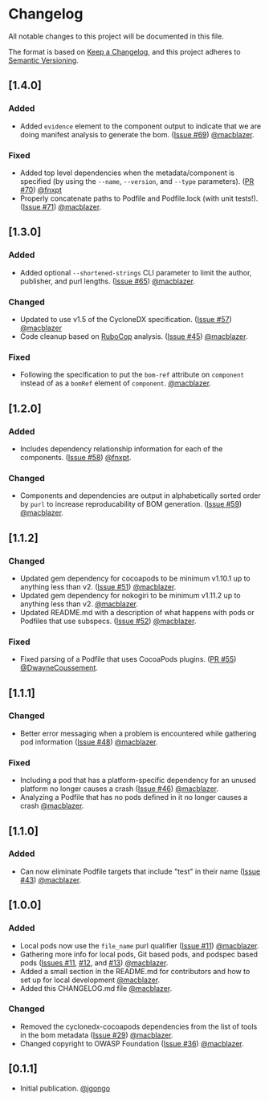 # Changelog
All notable changes to this project will be documented in this file.

The format is based on [Keep a Changelog](https://keepachangelog.com/en/1.0.0/),
and this project adheres to [Semantic Versioning](https://semver.org/spec/v2.0.0.html).

## [1.4.0]

### Added
- Added `evidence` element to the component output to indicate that we are doing manifest analysis to generate the bom. ([Issue #69](https://github.com/CycloneDX/cyclonedx-cocoapods/issues/69)) [@macblazer](https://github.com/macblazer).

### Fixed
- Added top level dependencies when the metadata/component is specified (by using the `--name`, `--version`, and `--type` parameters). ([PR #70](https://github.com/CycloneDX/cyclonedx-cocoapods/pull/70)) [@fnxpt](https://github.com/fnxpt)
- Properly concatenate paths to Podfile and Podfile.lock (with unit tests!). ([Issue #71](https://github.com/CycloneDX/cyclonedx-cocoapods/issues/71)) [@macblazer](https://github.com/macblazer).

## [1.3.0]

### Added
- Added optional `--shortened-strings` CLI parameter to limit the author, publisher, and purl lengths. ([Issue #65](https://github.com/CycloneDX/cyclonedx-cocoapods/issues/65)) [@macblazer](https://github.com/macblazer).

### Changed
- Updated to use v1.5 of the CycloneDX specification. ([Issue #57](https://github.com/CycloneDX/cyclonedx-cocoapods/issues/57)) [@macblazer](https://github.com/macblazer)
- Code cleanup based on [RuboCop](https://rubocop.org/) analysis. ([Issue #45](https://github.com/CycloneDX/cyclonedx-cocoapods/issues/45)) [@macblazer](https://github.com/macblazer).

### Fixed
- Following the specification to put the `bom-ref` attribute on `component` instead of as a `bomRef` element of `component`. [@macblazer](https://github.com/macblazer).

## [1.2.0]

### Added
- Includes dependency relationship information for each of the components. ([Issue #58](https://github.com/CycloneDX/cyclonedx-cocoapods/issues/58)) [@fnxpt](https://github.com/fnxpt).

### Changed
- Components and dependencies are output in alphabetically sorted order by `purl` to increase reproducability of BOM generation. ([Issue #59](https://github.com/CycloneDX/cyclonedx-cocoapods/issues/59)) [@macblazer](https://github.com/macblazer).

## [1.1.2]

### Changed
- Updated gem dependency for cocoapods to be minimum v1.10.1 up to anything less than v2. ([Issue #51](https://github.com/CycloneDX/cyclonedx-cocoapods/issues/51)) [@macblazer](https://github.com/macblazer).
- Updated gem dependency for nokogiri to be minimum v1.11.2 up to anything less than v2. [@macblazer](https://github.com/macblazer).
- Updated README.md with a description of what happens with pods or Podfiles that use subspecs. ([Issue #52](https://github.com/CycloneDX/cyclonedx-cocoapods/issues/52)) [@macblazer](https://github.com/macblazer).

### Fixed
- Fixed parsing of a Podfile that uses CocoaPods plugins.  ([PR #55](https://github.com/CycloneDX/cyclonedx-cocoapods/pull/55)) [@DwayneCoussement](https://github.com/DwayneCoussement).

## [1.1.1]

### Changed
- Better error messaging when a problem is encountered while gathering pod information ([Issue #48](https://github.com/CycloneDX/cyclonedx-cocoapods/issues/48)) [@macblazer](https://github.com/macblazer).

### Fixed
- Including a pod that has a platform-specific dependency for an unused platform no longer causes a crash ([Issue #46](https://github.com/CycloneDX/cyclonedx-cocoapods/issues/46)) [@macblazer](https://github.com/macblazer).
- Analyzing a Podfile that has no pods defined in it no longer causes a crash [@macblazer](https://github.com/macblazer).

## [1.1.0]

### Added
- Can now eliminate Podfile targets that include "test" in their name ([Issue #43](https://github.com/CycloneDX/cyclonedx-cocoapods/issues/43)) [@macblazer](https://github.com/macblazer).

## [1.0.0]

### Added
- Local pods now use the `file_name` purl qualifier ([Issue #11](https://github.com/CycloneDX/cyclonedx-cocoapods/issues/11)) [@macblazer](https://github.com/macblazer).
- Gathering more info for local pods, Git based pods, and podspec based pods ([Issues #11](https://github.com/CycloneDX/cyclonedx-cocoapods/issues/11), [#12](https://github.com/CycloneDX/cyclonedx-cocoapods/issues/12), and [#13](https://github.com/CycloneDX/cyclonedx-cocoapods/issues/13)) [@macblazer](https://github.com/macblazer).
- Added a small section in the README.md for contributors and how to set up for local development [@macblazer](https://github.com/macblazer).
- Added this CHANGELOG.md file [@macblazer](https://github.com/macblazer).

### Changed
- Removed the cyclonedx-cocoapods dependencies from the list of tools in the bom metadata ([Issue #29](https://github.com/CycloneDX/cyclonedx-cocoapods/issues/29)) [@macblazer](https://github.com/macblazer).
- Changed copyright to OWASP Foundation ([Issue #36](https://github.com/CycloneDX/cyclonedx-cocoapods/issues/36)) [@macblazer](https://github.com/macblazer).

## [0.1.1]

- Initial publication. [@jgongo](https://github.com/jgongo)

